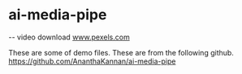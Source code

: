 # ai-media-pipe
-- video download
www.pexels.com

These are some of demo files.
These are from the following github. https://github.com/AnanthaKannan/ai-media-pipe
